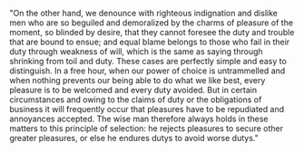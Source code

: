 "On the other hand, we denounce with righteous indignation and dislike men who are so beguiled
and demoralized by the charms of pleasure of the moment, so blinded by desire, that they cannot
foresee the duty and trouble that are bound to ensue; and equal blame belongs to those who fail
in their duty through weakness of will, which is the same as saying through shrinking from toil
and duty. These cases are perfectly simple and easy to distinguish. In a free hour, when our power
of choice is untrammelled and when nothing prevents our being able to do what we like best, every
pleasure is to be welcomed and every duty avoided. But in certain circumstances and owing to the
claims of duty or the obligations of business it will frequently occur that pleasures have to be
repudiated and annoyances accepted. The wise man therefore always holds in these matters to this
principle of selection: he rejects pleasures to secure other greater pleasures, or else he endures
dutys to avoid worse dutys."
